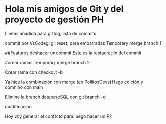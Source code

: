 # Hola mis amigos de Git y del proyecto de gestión PH

Lineas añadida para git log, lista de commits

commit por VsCodegi
git reset, para embarradas
 Temporary merge branch 1

##Features
deshacer un commit
Este es la restauraciín del commit

#crear ramas 
 Temporary merge branch 2

Crear rama con checkout -b

Ya hice la combinación con marge (en PollitosDevs)
Hago edición y comnino con main

Elimine la branch databaseSQL con git branch -d

modificacion

Hoy voy generar el confilcto para luego hacer un PR
